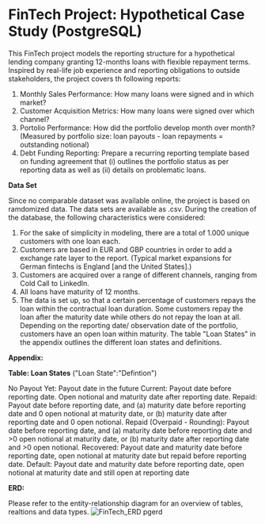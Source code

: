 # FinTech Project: Hypothetical Case Study (PostgreSQL)
This FinTech project models the reporting structure for a hypothetical lending company granting 12-months loans with flexible repayment terms. Inspired by real-life job experience and reporting obligations to outside stakeholders, the project covers th following reports:
1. Monthly Sales Performance: How many loans were signed and in which market?
2. Customer Acquisition Metrics: How many loans were signed over which channel?
3. Portolio Performance: How did the portfolio develop month over month? (Measured by portfolio size: loan payouts - loan repayments = outstanding notional)
4. Debt Funding Reporting: Prepare a recurring reporting template based on funding agreement that (i) outlines the portfolio status as per reporting data as well as (ii) details on problematic loans.

**Data Set**

Since no comparable dataset was available online, the project is based on ramdomized data. The data sets are available as .csv.
During the creation of the database, the following characteristics were considered:
1. For the sake of simplicity in modeling, there are a total of 1.000 unique customers with one loan each.
2. Customers are based in EUR and GBP countries in order to add a exchange rate layer to the report. (Typical market expansions for German fintechs is England [and the United States].)
3. Customers are acquired over a range of different channels, ranging from Cold Call to LinkedIn.
4. All loans have maturity of 12 months.
5. The data is set up, so that a certain percentage of customers repays the loan within the contractual loan duration. Some customers repay the loan after the maturity date while others do not repay the loan at all. Depending on the reporting date/ observation date of the portfolio, customers have an open loan within maturity. The table "Loan States" in the appendix outlines the different loan states and definitions.

**Appendix:**

**Table: Loan States** ("Loan State":"Defintion")

No Payout Yet: Payout date in the future
Current: Payout date before reporting date. Open notional and maturity date after reporting date.
Repaid: Payout date before reporting date, and (a) maturity date before reporting date and 0 open notional at maturity date, or (b) maturity date after reporting date and 0 open notional.
Repaid (Overpaid - Rounding): Payout date before reporting date, and (a) maturity date before reporting date and >0 open notional at maturity date, or (b) maturity date after reporting date and >0 open notional.
Recovered: Payout date and maturity date before reporting date, open notional at maturity date but repaid before reporting date.
Default: Payout date and maturity date before reporting date, open notional at maturity date and still open at reporting date


**ERD:**

Please refer to the entity-relationship diagram for an overview of tables, realtions and data types.
![FinTech_ERD pgerd](https://github.com/Dominik-Schwoerer/FinTech/assets/156693461/1967a3dd-727d-45c9-a185-b79c2043c247)

